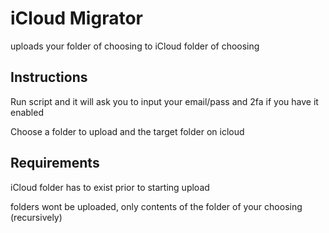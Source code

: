 # iCloud Migrator

uploads your folder of choosing to iCloud folder of choosing

## Instructions

Run script and it will ask you to input your email/pass and 2fa if you have it enabled

Choose a folder to upload and the target folder on icloud

## Requirements

iCloud folder has to exist prior to starting upload

folders wont be uploaded, only contents of the folder of your choosing (recursively)
